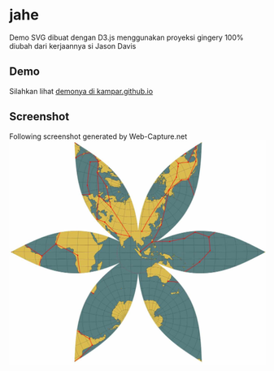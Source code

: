 # jahe
Demo SVG dibuat dengan D3.js menggunakan proyeksi gingery
100% diubah dari kerjaannya si Jason Davis


## Demo
Silahkan lihat [demonya di kampar.github.io](https://kampar.github.io/jahe/)

## Screenshot
Following screenshot generated by Web-Capture.net
![screenshot](web-capture.net-20190720q45.jpg)
